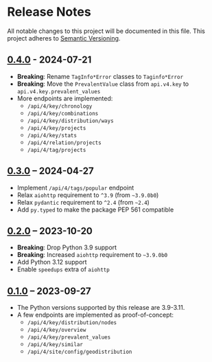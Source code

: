 # Release Notes
All notable changes to this project will be documented in this file.
This project adheres to [Semantic Versioning](http://semver.org/).

## [0.4.0] - 2024-07-21
* **Breaking**: Rename `TagInfo*Error` classes to `Taginfo*Error`
* **Breaking**: Move the `PrevalentValue` class from `api.v4.key` to `api.v4.key.prevalent_values`
* More endpoints are implemented:
  * `/api/4/key/chronology`
  * `/api/4/key/combinations`
  * `/api/4/key/distribution/ways`
  * `/api/4/key/projects`
  * `/api/4/key/stats`
  * `/api/4/relation/projects`
  * `/api/4/tag/projects`

## [0.3.0] – 2024-04-27
* Implement `/api/4/tags/popular` endpoint
* Relax `aiohttp` requirement to `^3.9` (from `~3.9.0b0`)
* Relax `pydantic` requirement to `^2.4` (from `~2.4`)
* Add `py.typed` to make the package PEP 561 compatible

## [0.2.0] – 2023-10-20
* **Breaking**: Drop Python 3.9 support
* **Breaking**: Increased `aiohttp` requirement to `~3.9.0b0`
* Add Python 3.12 support
* Enable `speedups` extra of `aiohttp`

## [0.1.0] – 2023-09-27
* The Python versions supported by this release are 3.9-3.11.
* A few endpoints are implemented as proof-of-concept:
  * `/api/4/key/distribution/nodes`
  * `/api/4/key/overview`
  * `/api/4/key/prevalent_values`
  * `/api/4/key/similar`
  * `/api/4/site/config/geodistribution`

[0.1.0]: https://github.com/timwie/aio-taginfo/releases/tag/v0.1.0
[0.2.0]: https://github.com/timwie/aio-taginfo/releases/tag/v0.2.0
[0.3.0]: https://github.com/timwie/aio-taginfo/releases/tag/v0.3.0
[0.4.0]: https://github.com/timwie/aio-taginfo/releases/tag/v0.4.0
